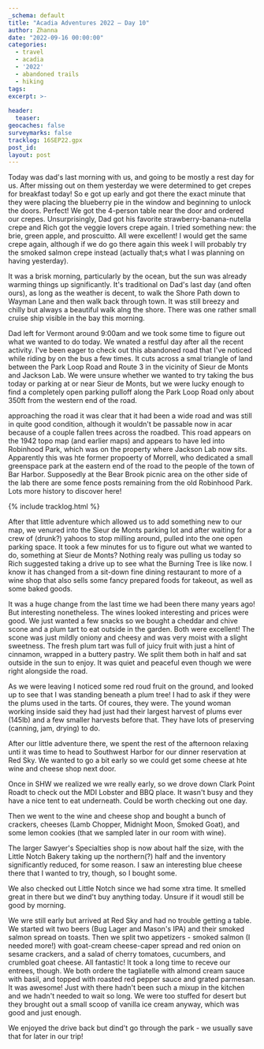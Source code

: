 ```yaml
---
_schema: default
title: "Acadia Adventures 2022 – Day 10"
author: Zhanna
date: "2022-09-16 00:00:00"
categories: 
  - travel
  - acadia
  - '2022'
  - abandoned trails
  - hiking
tags:
excerpt: >-
  
header:
  teaser:
geocaches: false
surveymarks: false
tracklog: 16SEP22.gpx
post_id: 
layout: post  
---
```


Today was dad's last morning with us, and going to be mostly a rest day for us. After missing out on them yesterday we were determined to get crepes for breakfast today! So e got up early and got there the exact minute that they were placing the blueberry pie in the window and beginning to unlock the doors. Perfect! We got the 4-person table near the door and ordered our crepes. Unsurprisingly, Dad got his favorite strawberry-banana-nutella crepe and Rich got the veggie lovers crepe again. I tried something new: the brie, green apple, and proscuitto. All were excellent! I would get the same crepe again, although if we do go there again this week I will probably try the smoked salmon crepe instead (actually that;s what I was planning on having yesterday).

It was a brisk morning, particularly by the ocean, but the sun was already warming things up significantly. It's traditional on Dad's last day (and often ours), as long as the weather is decent, to walk the Shore Path down to Wayman Lane and then walk back through town. It was still breezy and chilly but always a beautiful walk alng the shore. There was one rather small cruise ship visible in the bay this morning.

Dad left for Vermont around 9:00am and we took some time to figure out what we wanted to do today. We wnated a restful day after all the recent activity. I've been eager to check out this abandoned road that I've noticed while riding by on the bus a few times. It cuts across a smal triangle of land between the Park Loop Road and Route 3 in the vicinity of Sieur de Monts and Jackson Lab. We were unsure whether we wanted to try taking the bus today or parking at or near Sieur de Monts, but we were lucky enough to find a completely open parking pulloff along the Park Loop Road only about 350ft from the western end of the road. 

approaching the road it was clear that it had been a wide road and was still in quite good condition, although it wouldn't be passable now in acar because of a couple fallen trees across the roadbed. This road appears on the 1942 topo map (and earlier maps) and appears to have led into Robinhood Park, which was on the property where Jackson Lab now sits. Apparently this was hte former propoerty of Morrell, who dedicated a small greenspace park at the eastern end of the road to the people of the town of Bar Harbor. Supposedly at the Bear Brook picnic area on the other side of the lab there are some fence posts remaining from the old Robinhood Park. Lots more history to discover here!

{% include tracklog.html %}

After that little adventure which allowed us to add something new to our map, we venured into the Sieur de Monts parking lot and after waiting for a crew of (drunk?) yahoos to stop milling around, pulled into the one open parking space. It took a few minutes for us to figure out what we wanted to do, something at Sieur de Monts? Nothing realy was pulling us today so Rich suggested taking a drive up to see what the Burning Tree is like now. I know it has changed from a sit-down fine dining restaurant to more of a wine shop that also sells some fancy prepared foods for takeout, as well as some baked goods. 

It was a huge change from the last time we had been there many years ago! But interesting nonetheless. The wines looked interesting and prices were good. We just wanted a few snacks so we bought a cheddar and chive scone and a plum tart to eat outside in the garden. Both were excellent! The scone was just mildly oniony and cheesy and was very moist with a slight sweetness. The fresh plum tart was full of juicy fruit with just a hint of cinnamon, wrapped in a buttery pastry. We split them both in half and sat outside in the sun to enjoy. It was quiet and peaceful even though we were right alongside the road.

As we were leaving I noticed some red roud fruit on the ground, and looked up to see that I was standing beneath a plum tree! I had to ask if they were the plums used in the tarts. Of coures, they were. The yound woman working inside said they had just had their largest harvest of plums ever (145lb) and a few smaller harvests before that. They have lots of preserving (canning, jam, drying) to do.

After our little adventure there, we spent the rest of the afternoon relaxing unti it was time to head to Southwest Harbor for our dinner reservation at Red Sky. We wanted to go a bit early so we could get some cheese at hte wine and cheese shop next door.

Once in SHW we realized we wre really early, so we drove down Clark Point Roadt to check out the MDI Lobster and BBQ place. It wasn't busy and they have a nice tent to eat underneath. Could be worth checking out one day.

Then we went to the wine and cheese shop and bought a bunch of crackers, cheeses (Lamb Chopper, Midnight Moon, Smoked Goat), and some lemon cookies (that we sampled later in our room with wine). 

The larger Sawyer's Specialties shop is now about half the size, with the Little Notch Bakery taking up the northern(?) half and the inventory significantly reduced, for some reason. I saw an interesting blue cheese there that I wanted to try, though, so I bought some.

We also checked out Little Notch since we had some xtra time. It smelled great in there but we dind't buy anything today. Unsure if it woudl still be good by morning.

We wre still early but arrived at Red Sky and had no trouble getting a table. We started wit two beers (Bug Lager and Mason's IPA) and their smoked salmon spread on toasts. Then we split two appetizers - smoked salmon (I needed more!) with goat-cream cheese-caper spread and red onion on sesame crackers, and a salad of cherry tomatoes, cucumbers, and crumbled goat cheese. All fantastic! It took a long time to receve our entrees, though. We both ordere the tagliatelle with almond cream sauce with basil, and topped with roasted red pepper sauce and grated parmesan. It was awesome! Just with there hadn't been such a mixup in the kitchen and we hadn't needed to wait so long. We were too stuffed for desert but they brought out a small scoop of vanilla ice cream anyway, which was good and just enough.

We enjoyed the drive back but dind't go through the park - we usually save that for later in our trip!